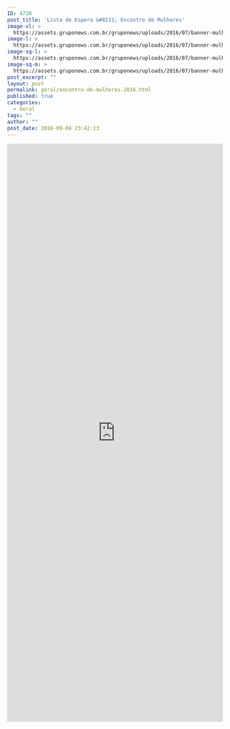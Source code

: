 ```yaml
---
ID: 4730
post_title: 'Lista de Espera &#8211; Encontro de Mulheres'
image-xl: >
  https://assets.gruponews.com.br/gruponews/uploads/2016/07/banner-mulheres.jpg
image-l: >
  https://assets.gruponews.com.br/gruponews/uploads/2016/07/banner-mulheres.jpg
image-sq-l: >
  https://assets.gruponews.com.br/gruponews/uploads/2016/07/banner-mulheres.jpg
image-sq-m: >
  https://assets.gruponews.com.br/gruponews/uploads/2016/07/banner-mulheres-720x353.jpg
post_excerpt: ""
layout: post
permalink: geral/encontro-de-mulheres-2016.html
published: true
categories:
  - Geral
tags: ""
author: ""
post_date: 2016-09-04 23:42:13
---
```

<iframe src="https://docs.google.com/forms/d/e/1FAIpQLSf1-K7hbN-9le-jauLrQyVMDsi5mUbgvGXJvm3NiMWLxTccxQ/viewform?embedded=true" width="100%" height="1350" frameborder="0" marginwidth="0" marginheight="0">Nos dias 22 e 23 de outubro acontecerá o encontro de mulheres. Tema: "Mulheres com Propósito no Reino de Deus".</iframe>